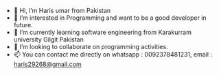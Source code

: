 - 👋 Hi, I’m Haris umar from Pakistan
- 👀 I’m interested in Programming and want to be a good developer in future.
- 🌱 I’m currently learning software engineering from Karakurram university Gilgit Pakistan
- 💞️ I’m looking to collaborate on programming activities.
- 📫 You can contact me directly on whatsapp : 0092378481231, email : haris29268@gmail.com

<!---
Haris29268/Haris29268 is a ✨ special ✨ repository because its `README.md` (this file) appears on your GitHub profile.
You can click the Preview link to take a look at your changes.
--->
